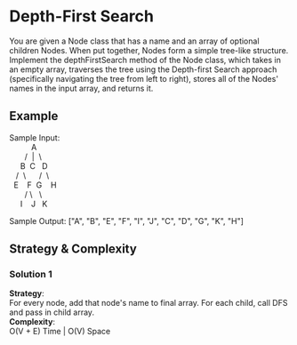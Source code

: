 # Depth-First Search
You are given a Node class that has a name and an array of optional children Nodes. When put together, Nodes form a simple tree-like structure. Implement the depthFirstSearch method of the Node class, which takes in an empty array, traverses the tree using the Depth-first Search approach (specifically navigating the tree from left to right), stores all of the Nodes' names in the input array, and returns it.

## Example
Sample Input:  
&nbsp;&nbsp;&nbsp;&nbsp;&nbsp;&nbsp;&nbsp;&nbsp;&nbsp;&nbsp;A  
&nbsp;&nbsp;&nbsp;&nbsp;&nbsp;&nbsp;&nbsp;/&nbsp; |&nbsp; \  
&nbsp;&nbsp;&nbsp;&nbsp;&nbsp;B&nbsp;&nbsp;C&nbsp;&nbsp;&nbsp;D  
&nbsp;&nbsp;&nbsp;/ &nbsp;\ &nbsp;&nbsp;&nbsp;&nbsp; /&nbsp;&nbsp;\  
&nbsp;&nbsp;E&nbsp;&nbsp;&nbsp;&nbsp;F&nbsp;&nbsp;G&nbsp;&nbsp;&nbsp;&nbsp;H  
&nbsp;&nbsp;&nbsp;&nbsp;&nbsp;&nbsp;&nbsp;/&nbsp;\ &nbsp;&nbsp;\  
&nbsp;&nbsp;&nbsp;&nbsp;&nbsp;I&nbsp;&nbsp;&nbsp;&nbsp;J&nbsp;&nbsp;&nbsp;K  

Sample Output: ["A", "B", "E", "F", "I", "J", "C", "D", "G", "K", "H"]

## Strategy & Complexity  
### Solution 1  
__Strategy__:  
For every node, add that node's name to final array. For each child, call DFS and pass in child array.  
__Complexity__:  
O(V + E) Time | O(V) Space  